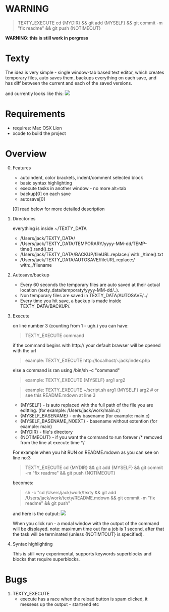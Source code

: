 WARNING
=======
> TEXTY_EXECUTE cd {MYDIR} && git add {MYSELF} && git commit -m "fix readme" && git push {NOTIMEOUT}

__WARNING: this is still work in porgress__

Texty
=====

The idea is very simple - single window-tab based text editor, which creates temporary files, auto saves them, backups everything on each save, and has diff between the current and each of the saved versions.

and currently looks like this:
[![](http://farm8.staticflickr.com/7157/6465079069_98e4662149.jpg)](http://www.flickr.com/photos/71088131@N07/6465079069/)

Requirements
============

* requires: Mac OSX Lion
* xcode to build the project

Overview
========
0. Features
	+ autoindent, color brackets, indent/comment selected block
	+ basic syntax highlighting
	+ execute tasks in another window - no more alt+tab
	+ backup[0] on each save
	+ autosave[0]
	
	[0] read below for more detailed description
	
1. Directories
	
	everything is inside ~/TEXTY_DATA

	+ /Users/jack/TEXTY_DATA/
	+ /Users/jack/TEXTY_DATA/TEMPORARY/yyyy-MM-dd/TEMP-time().rand().txt
	+ /Users/jack/TEXTY_DATA/BACKUP/fileURL.replace:/ with:_/time().txt
	+ /Users/jack/TEXTY_DATA/AUTOSAVE/fileURL.replace:/ with:_/filename


2. Autosave/backup

	+ Every 60 seconds the temporary files are auto saved at their actual location (texty_data/temporaty/yyyy-MM-dd/..).
	+ Non temporary files are saved in TEXTY_DATA/AUTOSAVE/../
	+ Every time you hit save, a backup is made inside TEXTY_DATA/BACKUP/.

3. Execute

	on line number 3 (counting from 1 - ugh.) you can have:

	> TEXTY_EXECUTE command

	if the command begins with http:// your default brawser will be opened with the url

	> example: TEXTY_EXECUTE http://localhost/~jack/index.php

	else a command is ran using /bin/sh -c "command"

	> example: TEXTY_EXECUTE {MYSELF} arg1 arg2

	> example: TEXTY_EXECUTE ~/script.sh arg1 {MYSELF} arg2 # or see this README.mdown at line 3

	* {MYSELF} - is auto replaced with the full path of the file you are editting. (for example: /Users/jack/work/main.c)
	* {MYSELF_BASENAME} - only basename (for example: main.c)
	* {MYSELF_BASENAME_NOEXT} - basename without extention (for example: main)
	* {MYDIR} - file's directory 
	* {NOTIMEOUT} - if you want the command to run forever /* removed from the line at execute time */
	
	For example when you hit RUN on README.mdown as you can see on line no:3

	> TEXTY_EXECUTE cd {MYDIR} && git add {MYSELF} && git commit -m "fix readme" && git push {NOTIMEOUT}
	
	becomes:

	> sh -c "cd /Users/jack/work/texty && git add /Users/jack/work/texty/README.mdown && git commit -m "fix readme" && git push"

	and here is the output:
	[![](http://farm8.staticflickr.com/7152/6465301513_47bf4c761c.jpg)](http://www.flickr.com/photos/71088131@N07/6465301513/)


	When you click run - a modal window with the output of the command will be displayed. 
	note: maximum time out for a job is 1 second, after that the task will be terminated (unless {NOTIMTOUT} is specified).

4. Syntax highlighting

	This is still very experimental, supports keywords superblocks and blocks that require superblocks.

Bugs
====
1. TEXTY_EXECUTE
	+ execute has a race when the reload button is spam clicked, it messess up the output - start/end etc
